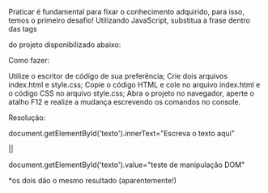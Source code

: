 Praticar é fundamental para fixar o conhecimento adquirido, para isso, temos o primeiro desafio! 
Utilizando JavaScript, substitua a frase dentro das tags <p> </p> do projeto disponibilizado abaixo:


Como fazer:

Utilize o escritor de código de sua preferência;
Crie dois arquivos index.html e style.css;
Copie o código HTML e cole no arquivo index.html e o código CSS no arquivo style.css;
Abra o projeto no navegador, aperte o atalho F12 e realize a mudança escrevendo os comandos no console.


Resolução:

document.getElementById('texto').innerText="Escreva o texto aqui"

|| 

document.getElementById('texto').value="teste de manipulação DOM"

*os dois dão o mesmo resultado (aparentemente!) 